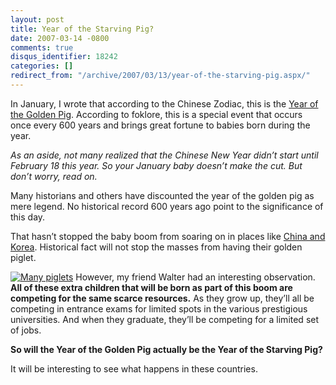 ```yaml
---
layout: post
title: Year of the Starving Pig?
date: 2007-03-14 -0800
comments: true
disqus_identifier: 18242
categories: []
redirect_from: "/archive/2007/03/13/year-of-the-starving-pig.aspx/"
---
```


In January, I wrote that according to the Chinese Zodiac, this is the
[Year of the Golden
Pig](http://haacked.com/archive/2007/01/03/Year_of_the_Golden_Pig.aspx "Year of the golden pig").
According to foklore, this is a special event that occurs once every 600
years and brings great fortune to babies born during the year.

*As an aside, not many realized that the Chinese New Year didn’t start
until February 18 this year. So your January baby doesn’t make the cut.
But don’t worry, read on.*

Many historians and others have discounted the year of the golden pig as
mere legend. No historical record 600 years ago point to the
significance of this day.

That hasn’t stopped the baby boom from soaring on in places like [China
and
Korea](http://content.msn.co.in/Lifestyle/Moreonlifestyle/LifestylePTI_220207_0606.htm "Baby Boom in China").
Historical fact will not stop the masses from having their golden
piglet.

[![Many
piglets](http://haacked.com/images/haacked_com/WindowsLiveWriter/YearoftheStarvingPig_8C1A/737075_piglets_1%5B5%5D.jpg)](http://www.sxc.hu/photo/737075)
However, my friend Walter had an interesting observation. **All of these
extra children that will be born as part of this boom are competing for
the same scarce resources.** As they grow up, they’ll all be competing
in entrance exams for limited spots in the various prestigious
universities. And when they graduate, they’ll be competing for a limited
set of jobs.

**So will the Year of the Golden Pig actually be the Year of the
Starving Pig?**

It will be interesting to see what happens in these countries.

